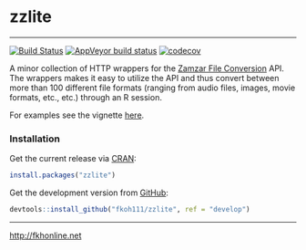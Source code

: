 # zzlite  

---  

[![Build Status](https://travis-ci.com/fkoh111/zzlite.svg?branch=develop)](https://travis-ci.com/fkoh111/zzlite)
[![AppVeyor build status](https://ci.appveyor.com/api/projects/status/github/fkoh111/zzlite?svg=true)](https://ci.appveyor.com/project/fkoh111/zzlite)
[![codecov](https://codecov.io/gh/fkoh111/zzlite/branch/develop/graph/badge.svg)](https://codecov.io/gh/fkoh111/zzlite)


A minor collection of HTTP wrappers for the [Zamzar File Conversion](https://www.zamzar.com/) API.  
The wrappers makes it easy to utilize the API and thus convert between more than 100 different file formats (ranging from audio files, images, movie formats, etc., etc.) through an R session.  

For examples see the vignette [here](https://cran.r-project.org/web/packages/zzlite/vignettes/A-primer-on-zzlite.html).  

### Installation

Get the current release via [CRAN](https://cran.r-project.org/package=zzlite): 
```r
install.packages("zzlite")
```  
Get the development version from [GitHub](https://github.com/fkoh111/zzlite):
```r
devtools::install_github("fkoh111/zzlite", ref = "develop")
```  


---

http://fkhonline.net
